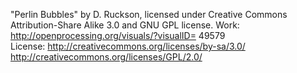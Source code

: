 "Perlin Bubbles" by D. Ruckson, licensed under Creative Commons Attribution-Share Alike 3.0 and GNU GPL license.
Work: http://openprocessing.org/visuals/?visualID= 49579	
License: 
http://creativecommons.org/licenses/by-sa/3.0/
http://creativecommons.org/licenses/GPL/2.0/
